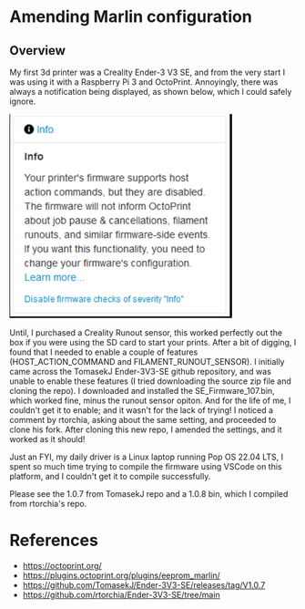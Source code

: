 # Amending Marlin configuration

## Overview

My first 3d printer was a Creality Ender-3 V3 SE, and from the very start I was using it with a Raspberry Pi 3 and OctoPrint.
Annoyingly, there was always a notification being displayed, as shown below, which I could safely ignore.

![hostActionCommand](./Resources/Assets/images/OctoPrint/hostActionCommand.png)

Until, I purchased a Creality Runout sensor, this worked perfectly out the box if you were using the SD card to start your prints.
After a bit of digging, I found that I needed to enable a couple of features (HOST_ACTION_COMMAND and FILAMENT_RUNOUT_SENSOR).
I initially came across the TomasekJ Ender-3V3-SE github repository, and was unable to enable these features (I tried downloading the source zip file and cloning the repo).
I downloaded and installed the SE_Firmware_107.bin, which worked fine, minus the runout sensor opiton. And for the life of me, I couldn't get it to enable; and it wasn't for the lack of trying!
I noticed a comment by rtorchia, asking about the same setting, and proceeded to clone his fork.
After cloning this new repo, I amended the settings, and it worked as it should!

Just an FYI, my daily driver is a Linux laptop running Pop OS 22.04 LTS, I spent so much time trying to compile the firmware using VSCode on this platform, and I couldn't get it to compile successfully.

Please see the 1.0.7 from TomasekJ repo and a 1.0.8 bin, which I compiled from rtorchia's repo.

# References

- https://octoprint.org/
- https://plugins.octoprint.org/plugins/eeprom_marlin/
- https://github.com/TomasekJ/Ender-3V3-SE/releases/tag/V1.0.7
- https://github.com/rtorchia/Ender-3V3-SE/tree/main

